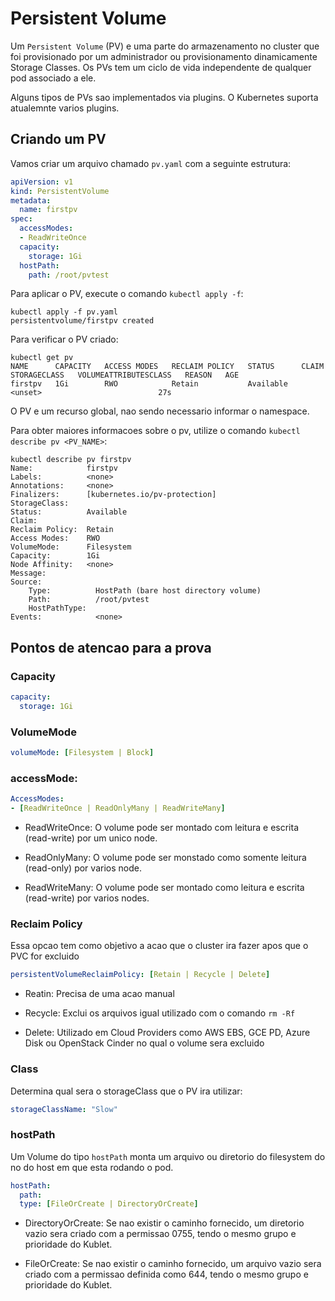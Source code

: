 
# Persistent Volume
Um `Persistent Volume` (PV) e uma parte do armazenamento no cluster que foi provisionado por um administrador ou provisionamento dinamicamente Storage Classes. Os PVs tem um ciclo de vida independente de qualquer pod associado a ele.

Alguns tipos de PVs sao implementados via plugins. O Kubernetes suporta atualemnte varios plugins.

## Criando um PV

Vamos criar um arquivo chamado `pv.yaml` com a seguinte estrutura:
```yaml
apiVersion: v1
kind: PersistentVolume
metadata:
  name: firstpv
spec:
  accessModes:
  - ReadWriteOnce
  capacity:
    storage: 1Gi
  hostPath:
    path: /root/pvtest
```

Para aplicar o PV, execute o comando `kubectl apply -f`:
```shell
kubectl apply -f pv.yaml 
persistentvolume/firstpv created
```

Para verificar o PV criado:
```shell
kubectl get pv
NAME      CAPACITY   ACCESS MODES   RECLAIM POLICY   STATUS      CLAIM   STORAGECLASS   VOLUMEATTRIBUTESCLASS   REASON   AGE
firstpv   1Gi        RWO            Retain           Available                          <unset>                          27s
```

O PV e um recurso global, nao sendo necessario informar o namespace.

Para obter maiores informacoes sobre o pv, utilize o comando `kubectl describe pv <PV_NAME>`:
```shell
kubectl describe pv firstpv
Name:            firstpv
Labels:          <none>
Annotations:     <none>
Finalizers:      [kubernetes.io/pv-protection]
StorageClass:    
Status:          Available
Claim:           
Reclaim Policy:  Retain
Access Modes:    RWO
VolumeMode:      Filesystem
Capacity:        1Gi
Node Affinity:   <none>
Message:         
Source:
    Type:          HostPath (bare host directory volume)
    Path:          /root/pvtest
    HostPathType:  
Events:            <none>
```

## Pontos de atencao para a prova

### Capacity
```yaml
capacity:
  storage: 1Gi
```


### VolumeMode
```yaml
volumeMode: [Filesystem | Block]
```


### accessMode:
```yaml
AccessModes:
- [ReadWriteOnce | ReadOnlyMany | ReadWriteMany]
```
* ReadWriteOnce: O volume pode ser montado com leitura e escrita (read-write) por um unico node.

* ReadOnlyMany: O volume pode ser monstado como somente leitura (read-only) por varios node.

* ReadWriteMany: O volume pode ser montado como leitura e escrita (read-write) por varios nodes.


### Reclaim Policy
Essa opcao tem como objetivo a acao que o cluster ira fazer apos que o PVC for excluido
```yaml
persistentVolumeReclaimPolicy: [Retain | Recycle | Delete]
```
* Reatin: Precisa de uma acao manual

* Recycle: Exclui os arquivos igual utilizado com o comando `rm -Rf`

* Delete: Utilizado em Cloud Providers como AWS EBS, GCE PD, Azure Disk ou OpenStack Cinder no qual o volume sera excluido


### Class
Determina qual sera o storageClass que o PV ira utilizar:
```yaml
storageClassName: "Slow"
```


### hostPath
Um Volume do tipo `hostPath` monta um arquivo ou diretorio do filesystem do no do host em que esta rodando o pod.
```yaml
hostPath:
  path:
  type: [FileOrCreate | DirectoryOrCreate]
```

* DirectoryOrCreate: Se nao existir o caminho fornecido, um diretorio vazio sera criado com a permissao 0755, tendo o mesmo grupo e prioridade do Kublet.

* FileOrCreate: Se nao existir o caminho fornecido, um arquivo vazio sera criado com a permissao definida como 644, tendo o mesmo grupo e prioridade do Kublet.